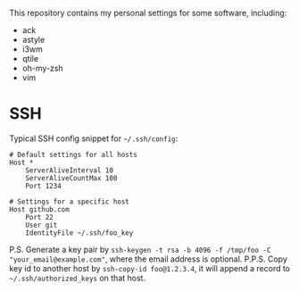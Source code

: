 This repository contains my personal settings for some software, including:

- ack
- astyle
- i3wm
- qtile
- oh-my-zsh
- vim

# SSH

Typical SSH config snippet for `~/.ssh/config`:

    # Default settings for all hosts
    Host *
        ServerAliveInterval 10
        ServerAliveCountMax 100
        Port 1234

    # Settings for a specific host
    Host github.com
        Port 22
        User git
        IdentityFile ~/.ssh/foo_key

P.S. Generate a key pair by `ssh-keygen -t rsa -b 4096 -f /tmp/foo -C "your_email@example.com"`, where the email address is optional.
P.P.S. Copy key id to another host by `ssh-copy-id foo@1.2.3.4`, it will append a record to `~/.ssh/authorized_keys` on that host.
